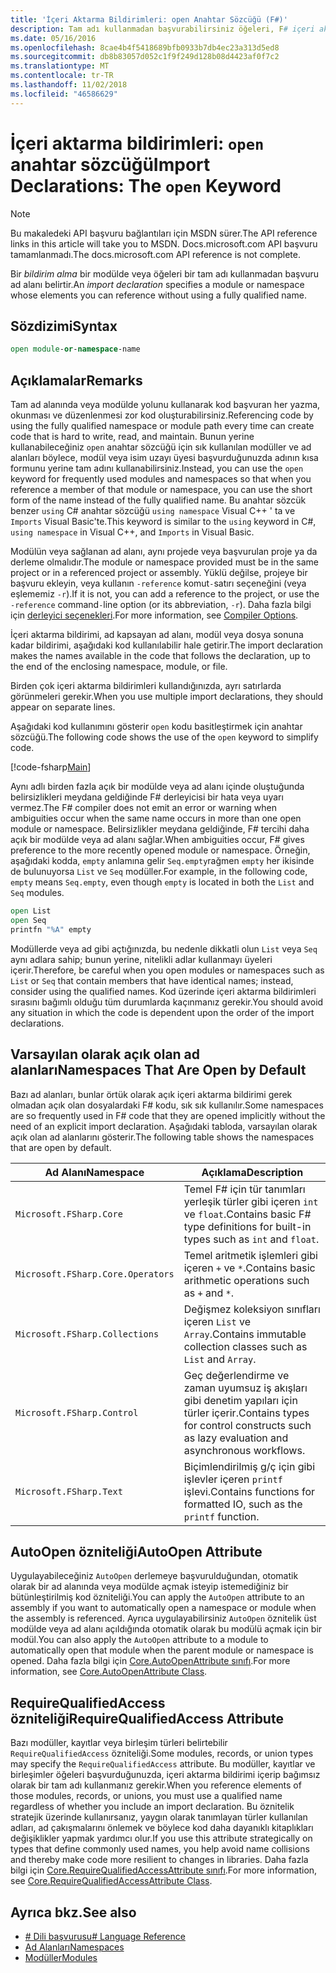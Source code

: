 ```yaml
---
title: 'İçeri Aktarma Bildirimleri: open Anahtar Sözcüğü (F#)'
description: Tam adı kullanmadan başvurabilirsiniz öğeleri, F# içeri aktarma bildirimleri ve bir modülde veya ad alanı nasıl belirlediği hakkında bilgi edinin.
ms.date: 05/16/2016
ms.openlocfilehash: 8cae4b4f5418689bfb0933b7db4ec23a313d5ed8
ms.sourcegitcommit: db8b83057d052c1f9f249d128b08d4423af0f7c2
ms.translationtype: MT
ms.contentlocale: tr-TR
ms.lasthandoff: 11/02/2018
ms.locfileid: "46586629"
---
```

# <a name="import-declarations-the-open-keyword"></a><span data-ttu-id="20c59-103">İçeri aktarma bildirimleri: `open` anahtar sözcüğü</span><span class="sxs-lookup"><span data-stu-id="20c59-103">Import Declarations: The `open` Keyword</span></span>

> [!NOTE]
<span data-ttu-id="20c59-104">Bu makaledeki API başvuru bağlantıları için MSDN sürer.</span><span class="sxs-lookup"><span data-stu-id="20c59-104">The API reference links in this article will take you to MSDN.</span></span>  <span data-ttu-id="20c59-105">Docs.microsoft.com API başvuru tamamlanmadı.</span><span class="sxs-lookup"><span data-stu-id="20c59-105">The docs.microsoft.com API reference is not complete.</span></span>

<span data-ttu-id="20c59-106">Bir *bildirim alma* bir modülde veya öğeleri bir tam adı kullanmadan başvuru ad alanı belirtir.</span><span class="sxs-lookup"><span data-stu-id="20c59-106">An *import declaration* specifies a module or namespace whose elements you can reference without using a fully qualified name.</span></span>

## <a name="syntax"></a><span data-ttu-id="20c59-107">Sözdizimi</span><span class="sxs-lookup"><span data-stu-id="20c59-107">Syntax</span></span>

```fsharp
open module-or-namespace-name
```

## <a name="remarks"></a><span data-ttu-id="20c59-108">Açıklamalar</span><span class="sxs-lookup"><span data-stu-id="20c59-108">Remarks</span></span>

<span data-ttu-id="20c59-109">Tam ad alanında veya modülde yolunu kullanarak kod başvuran her yazma, okunması ve düzenlenmesi zor kod oluşturabilirsiniz.</span><span class="sxs-lookup"><span data-stu-id="20c59-109">Referencing code by using the fully qualified namespace or module path every time can create code that is hard to write, read, and maintain.</span></span> <span data-ttu-id="20c59-110">Bunun yerine kullanabileceğiniz `open` anahtar sözcüğü için sık kullanılan modüller ve ad alanları böylece, modül veya isim uzayı üyesi başvurduğunuzda adının kısa formunu yerine tam adını kullanabilirsiniz.</span><span class="sxs-lookup"><span data-stu-id="20c59-110">Instead, you can use the `open` keyword for frequently used modules and namespaces so that when you reference a member of that module or namespace, you can use the short form of the name instead of the fully qualified name.</span></span> <span data-ttu-id="20c59-111">Bu anahtar sözcük benzer `using` C# anahtar sözcüğü `using namespace` Visual C++ ' ta ve `Imports` Visual Basic'te.</span><span class="sxs-lookup"><span data-stu-id="20c59-111">This keyword is similar to the `using` keyword in C#, `using namespace` in Visual C++, and `Imports` in Visual Basic.</span></span>

<span data-ttu-id="20c59-112">Modülün veya sağlanan ad alanı, aynı projede veya başvurulan proje ya da derleme olmalıdır.</span><span class="sxs-lookup"><span data-stu-id="20c59-112">The module or namespace provided must be in the same project or in a referenced project or assembly.</span></span> <span data-ttu-id="20c59-113">Yüklü değilse, projeye bir başvuru ekleyin, veya kullanın `-reference` komut`-`satırı seçeneğini (veya eşlememiz `-r`).</span><span class="sxs-lookup"><span data-stu-id="20c59-113">If it is not, you can add a reference to the project, or use the `-reference` command`-`line option (or its abbreviation, `-r`).</span></span> <span data-ttu-id="20c59-114">Daha fazla bilgi için [derleyici seçenekleri](compiler-options.md).</span><span class="sxs-lookup"><span data-stu-id="20c59-114">For more information, see [Compiler Options](compiler-options.md).</span></span>

<span data-ttu-id="20c59-115">İçeri aktarma bildirimi, ad kapsayan ad alanı, modül veya dosya sonuna kadar bildirimi, aşağıdaki kod kullanılabilir hale getirir.</span><span class="sxs-lookup"><span data-stu-id="20c59-115">The import declaration makes the names available in the code that follows the declaration, up to the end of the enclosing namespace, module, or file.</span></span>

<span data-ttu-id="20c59-116">Birden çok içeri aktarma bildirimleri kullandığınızda, ayrı satırlarda görünmeleri gerekir.</span><span class="sxs-lookup"><span data-stu-id="20c59-116">When you use multiple import declarations, they should appear on separate lines.</span></span>

<span data-ttu-id="20c59-117">Aşağıdaki kod kullanımını gösterir `open` kodu basitleştirmek için anahtar sözcüğü.</span><span class="sxs-lookup"><span data-stu-id="20c59-117">The following code shows the use of the `open` keyword to simplify code.</span></span>

[!code-fsharp[Main](../../../samples/snippets/fsharp/lang-ref-2/snippet6801.fs)]

<span data-ttu-id="20c59-118">Aynı adlı birden fazla açık bir modülde veya ad alanı içinde oluştuğunda belirsizlikleri meydana geldiğinde F# derleyicisi bir hata veya uyarı vermez.</span><span class="sxs-lookup"><span data-stu-id="20c59-118">The F# compiler does not emit an error or warning when ambiguities occur when the same name occurs in more than one open module or namespace.</span></span> <span data-ttu-id="20c59-119">Belirsizlikler meydana geldiğinde, F# tercihi daha açık bir modülde veya ad alanı sağlar.</span><span class="sxs-lookup"><span data-stu-id="20c59-119">When ambiguities occur, F# gives preference to the more recently opened module or namespace.</span></span> <span data-ttu-id="20c59-120">Örneğin, aşağıdaki kodda, `empty` anlamına gelir `Seq.empty`rağmen `empty` her ikisinde de bulunuyorsa `List` ve `Seq` modüller.</span><span class="sxs-lookup"><span data-stu-id="20c59-120">For example, in the following code, `empty` means `Seq.empty`, even though `empty` is located in both the `List` and `Seq` modules.</span></span>

```fsharp
open List
open Seq
printfn "%A" empty
```

<span data-ttu-id="20c59-121">Modüllerde veya ad gibi açtığınızda, bu nedenle dikkatli olun `List` veya `Seq` aynı adlara sahip; bunun yerine, nitelikli adlar kullanmayı üyeleri içerir.</span><span class="sxs-lookup"><span data-stu-id="20c59-121">Therefore, be careful when you open modules or namespaces such as `List` or `Seq` that contain members that have identical names; instead, consider using the qualified names.</span></span> <span data-ttu-id="20c59-122">Kod üzerinde içeri aktarma bildirimleri sırasını bağımlı olduğu tüm durumlarda kaçınmanız gerekir.</span><span class="sxs-lookup"><span data-stu-id="20c59-122">You should avoid any situation in which the code is dependent upon the order of the import declarations.</span></span>

## <a name="namespaces-that-are-open-by-default"></a><span data-ttu-id="20c59-123">Varsayılan olarak açık olan ad alanları</span><span class="sxs-lookup"><span data-stu-id="20c59-123">Namespaces That Are Open by Default</span></span>

<span data-ttu-id="20c59-124">Bazı ad alanları, bunlar örtük olarak açık içeri aktarma bildirimi gerek olmadan açık olan dosyalardaki F# kodu, sık sık kullanılır.</span><span class="sxs-lookup"><span data-stu-id="20c59-124">Some namespaces are so frequently used in F# code that they are opened implicitly without the need of an explicit import declaration.</span></span> <span data-ttu-id="20c59-125">Aşağıdaki tabloda, varsayılan olarak açık olan ad alanlarını gösterir.</span><span class="sxs-lookup"><span data-stu-id="20c59-125">The following table shows the namespaces that are open by default.</span></span>

|<span data-ttu-id="20c59-126">Ad Alanı</span><span class="sxs-lookup"><span data-stu-id="20c59-126">Namespace</span></span>|<span data-ttu-id="20c59-127">Açıklama</span><span class="sxs-lookup"><span data-stu-id="20c59-127">Description</span></span>|
|---------|-----------|
|`Microsoft.FSharp.Core`|<span data-ttu-id="20c59-128">Temel F# için tür tanımları yerleşik türler gibi içeren `int` ve `float`.</span><span class="sxs-lookup"><span data-stu-id="20c59-128">Contains basic F# type definitions for built-in types such as `int` and `float`.</span></span>|
|`Microsoft.FSharp.Core.Operators`|<span data-ttu-id="20c59-129">Temel aritmetik işlemleri gibi içeren `+` ve `*`.</span><span class="sxs-lookup"><span data-stu-id="20c59-129">Contains basic arithmetic operations such as `+` and `*`.</span></span>|
|`Microsoft.FSharp.Collections`|<span data-ttu-id="20c59-130">Değişmez koleksiyon sınıfları içeren `List` ve `Array`.</span><span class="sxs-lookup"><span data-stu-id="20c59-130">Contains immutable collection classes such as `List` and `Array`.</span></span>|
|`Microsoft.FSharp.Control`|<span data-ttu-id="20c59-131">Geç değerlendirme ve zaman uyumsuz iş akışları gibi denetim yapıları için türler içerir.</span><span class="sxs-lookup"><span data-stu-id="20c59-131">Contains types for control constructs such as lazy evaluation and asynchronous workflows.</span></span>|
|`Microsoft.FSharp.Text`|<span data-ttu-id="20c59-132">Biçimlendirilmiş g/ç için gibi işlevler içeren `printf` işlevi.</span><span class="sxs-lookup"><span data-stu-id="20c59-132">Contains functions for formatted IO, such as the `printf` function.</span></span>|

## <a name="autoopen-attribute"></a><span data-ttu-id="20c59-133">AutoOpen özniteliği</span><span class="sxs-lookup"><span data-stu-id="20c59-133">AutoOpen Attribute</span></span>

<span data-ttu-id="20c59-134">Uygulayabileceğiniz `AutoOpen` derlemeye başvurulduğundan, otomatik olarak bir ad alanında veya modülde açmak isteyip istemediğiniz bir bütünleştirilmiş kod özniteliği.</span><span class="sxs-lookup"><span data-stu-id="20c59-134">You can apply the `AutoOpen` attribute to an assembly if you want to automatically open a namespace or module when the assembly is referenced.</span></span> <span data-ttu-id="20c59-135">Ayrıca uygulayabilirsiniz `AutoOpen` öznitelik üst modülde veya ad alanı açıldığında otomatik olarak bu modülü açmak için bir modül.</span><span class="sxs-lookup"><span data-stu-id="20c59-135">You can also apply the `AutoOpen` attribute to a module to automatically open that module when the parent module or namespace is opened.</span></span> <span data-ttu-id="20c59-136">Daha fazla bilgi için [Core.AutoOpenAttribute sınıfı](https://msdn.microsoft.com/visualfsharpdocs/conceptual/core.autoopenattribute-class-%5bfsharp%5d).</span><span class="sxs-lookup"><span data-stu-id="20c59-136">For more information, see [Core.AutoOpenAttribute Class](https://msdn.microsoft.com/visualfsharpdocs/conceptual/core.autoopenattribute-class-%5bfsharp%5d).</span></span>

## <a name="requirequalifiedaccess-attribute"></a><span data-ttu-id="20c59-137">RequireQualifiedAccess özniteliği</span><span class="sxs-lookup"><span data-stu-id="20c59-137">RequireQualifiedAccess Attribute</span></span>

<span data-ttu-id="20c59-138">Bazı modüller, kayıtlar veya birleşim türleri belirtebilir `RequireQualifiedAccess` özniteliği.</span><span class="sxs-lookup"><span data-stu-id="20c59-138">Some modules, records, or union types may specify the `RequireQualifiedAccess` attribute.</span></span> <span data-ttu-id="20c59-139">Bu modüller, kayıtlar ve birleşimler öğeleri başvurduğunuzda, içeri aktarma bildirimi içerip bağımsız olarak bir tam adı kullanmanız gerekir.</span><span class="sxs-lookup"><span data-stu-id="20c59-139">When you reference elements of those modules, records, or unions, you must use a qualified name regardless of whether you include an import declaration.</span></span> <span data-ttu-id="20c59-140">Bu öznitelik stratejik üzerinde kullanırsanız, yaygın olarak tanımlayan türler kullanılan adları, ad çakışmalarını önlemek ve böylece kod daha dayanıklı kitaplıkları değişiklikler yapmak yardımcı olur.</span><span class="sxs-lookup"><span data-stu-id="20c59-140">If you use this attribute strategically on types that define commonly used names, you help avoid name collisions and thereby make code more resilient to changes in libraries.</span></span> <span data-ttu-id="20c59-141">Daha fazla bilgi için [Core.RequireQualifiedAccessAttribute sınıfı](https://msdn.microsoft.com/visualfsharpdocs/conceptual/core.requirequalifiedaccessattribute-class-%5Bfsharp%5D).</span><span class="sxs-lookup"><span data-stu-id="20c59-141">For more information, see [Core.RequireQualifiedAccessAttribute Class](https://msdn.microsoft.com/visualfsharpdocs/conceptual/core.requirequalifiedaccessattribute-class-%5Bfsharp%5D).</span></span>

## <a name="see-also"></a><span data-ttu-id="20c59-142">Ayrıca bkz.</span><span class="sxs-lookup"><span data-stu-id="20c59-142">See also</span></span>

- [<span data-ttu-id="20c59-143"># Dili başvurusu</span><span class="sxs-lookup"><span data-stu-id="20c59-143"># Language Reference</span></span>](index.md)
- [<span data-ttu-id="20c59-144">Ad Alanları</span><span class="sxs-lookup"><span data-stu-id="20c59-144">Namespaces</span></span>](namespaces.md)
- [<span data-ttu-id="20c59-145">Modüller</span><span class="sxs-lookup"><span data-stu-id="20c59-145">Modules</span></span>](modules.md)
